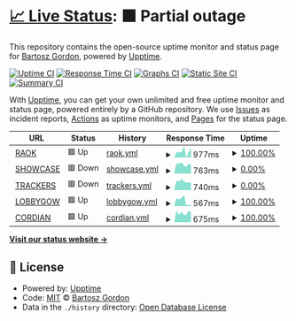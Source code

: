 # [📈 Live Status](https://bgord.github.io/statuses): <!--live status--> **🟧 Partial outage**

This repository contains the open-source uptime monitor and status page for [Bartosz Gordon](bartoszgordon.com), powered by [Upptime](https://github.com/upptime/upptime).

[![Uptime CI](https://github.com/bgord/statuses/workflows/Uptime%20CI/badge.svg)](https://github.com/bgord/statuses/actions?query=workflow%3A%22Uptime+CI%22)
[![Response Time CI](https://github.com/bgord/statuses/workflows/Response%20Time%20CI/badge.svg)](https://github.com/bgord/statuses/actions?query=workflow%3A%22Response+Time+CI%22)
[![Graphs CI](https://github.com/bgord/statuses/workflows/Graphs%20CI/badge.svg)](https://github.com/bgord/statuses/actions?query=workflow%3A%22Graphs+CI%22)
[![Static Site CI](https://github.com/bgord/statuses/workflows/Static%20Site%20CI/badge.svg)](https://github.com/bgord/statuses/actions?query=workflow%3A%22Static+Site+CI%22)
[![Summary CI](https://github.com/bgord/statuses/workflows/Summary%20CI/badge.svg)](https://github.com/bgord/statuses/actions?query=workflow%3A%22Summary+CI%22)

With [Upptime](https://upptime.js.org), you can get your own unlimited and free uptime monitor and status page, powered entirely by a GitHub repository. We use [Issues](https://github.com/bgord/statuses/issues) as incident reports, [Actions](https://github.com/bgord/statuses/actions) as uptime monitors, and [Pages](https://bgord.github.io/statuses) for the status page.

<!--start: status pages-->
<!-- This summary is generated by Upptime (https://github.com/upptime/upptime) -->
<!-- Do not edit this manually, your changes will be overwritten -->
<!-- prettier-ignore -->
| URL | Status | History | Response Time | Uptime |
| --- | ------ | ------- | ------------- | ------ |
| <img alt="" src="https://icons.duckduckgo.com/ip3/raok.bgord.me.ico" height="13"> [RAOK](https://raok.bgord.me/healthcheck) | 🟩 Up | [raok.yml](https://github.com/bgord/statuses/commits/HEAD/history/raok.yml) | <details><summary><img alt="Response time graph" src="./graphs/raok/response-time-week.png" height="20"> 977ms</summary><br><a href="https://bgord.github.io/statuses/history/raok"><img alt="Response time 1956" src="https://img.shields.io/endpoint?url=https%3A%2F%2Fraw.githubusercontent.com%2Fbgord%2Fstatuses%2FHEAD%2Fapi%2Fraok%2Fresponse-time.json"></a><br><a href="https://bgord.github.io/statuses/history/raok"><img alt="24-hour response time 880" src="https://img.shields.io/endpoint?url=https%3A%2F%2Fraw.githubusercontent.com%2Fbgord%2Fstatuses%2FHEAD%2Fapi%2Fraok%2Fresponse-time-day.json"></a><br><a href="https://bgord.github.io/statuses/history/raok"><img alt="7-day response time 977" src="https://img.shields.io/endpoint?url=https%3A%2F%2Fraw.githubusercontent.com%2Fbgord%2Fstatuses%2FHEAD%2Fapi%2Fraok%2Fresponse-time-week.json"></a><br><a href="https://bgord.github.io/statuses/history/raok"><img alt="30-day response time 1019" src="https://img.shields.io/endpoint?url=https%3A%2F%2Fraw.githubusercontent.com%2Fbgord%2Fstatuses%2FHEAD%2Fapi%2Fraok%2Fresponse-time-month.json"></a><br><a href="https://bgord.github.io/statuses/history/raok"><img alt="1-year response time 1876" src="https://img.shields.io/endpoint?url=https%3A%2F%2Fraw.githubusercontent.com%2Fbgord%2Fstatuses%2FHEAD%2Fapi%2Fraok%2Fresponse-time-year.json"></a></details> | <details><summary><a href="https://bgord.github.io/statuses/history/raok">100.00%</a></summary><a href="https://bgord.github.io/statuses/history/raok"><img alt="All-time uptime 99.14%" src="https://img.shields.io/endpoint?url=https%3A%2F%2Fraw.githubusercontent.com%2Fbgord%2Fstatuses%2FHEAD%2Fapi%2Fraok%2Fuptime.json"></a><br><a href="https://bgord.github.io/statuses/history/raok"><img alt="24-hour uptime 100.00%" src="https://img.shields.io/endpoint?url=https%3A%2F%2Fraw.githubusercontent.com%2Fbgord%2Fstatuses%2FHEAD%2Fapi%2Fraok%2Fuptime-day.json"></a><br><a href="https://bgord.github.io/statuses/history/raok"><img alt="7-day uptime 100.00%" src="https://img.shields.io/endpoint?url=https%3A%2F%2Fraw.githubusercontent.com%2Fbgord%2Fstatuses%2FHEAD%2Fapi%2Fraok%2Fuptime-week.json"></a><br><a href="https://bgord.github.io/statuses/history/raok"><img alt="30-day uptime 100.00%" src="https://img.shields.io/endpoint?url=https%3A%2F%2Fraw.githubusercontent.com%2Fbgord%2Fstatuses%2FHEAD%2Fapi%2Fraok%2Fuptime-month.json"></a><br><a href="https://bgord.github.io/statuses/history/raok"><img alt="1-year uptime 99.48%" src="https://img.shields.io/endpoint?url=https%3A%2F%2Fraw.githubusercontent.com%2Fbgord%2Fstatuses%2FHEAD%2Fapi%2Fraok%2Fuptime-year.json"></a></details>
| <img alt="" src="https://icons.duckduckgo.com/ip3/showcase.bgord.me.ico" height="13"> [SHOWCASE](https://showcase.bgord.me/healthcheck) | 🟥 Down | [showcase.yml](https://github.com/bgord/statuses/commits/HEAD/history/showcase.yml) | <details><summary><img alt="Response time graph" src="./graphs/showcase/response-time-week.png" height="20"> 763ms</summary><br><a href="https://bgord.github.io/statuses/history/showcase"><img alt="Response time 2606" src="https://img.shields.io/endpoint?url=https%3A%2F%2Fraw.githubusercontent.com%2Fbgord%2Fstatuses%2FHEAD%2Fapi%2Fshowcase%2Fresponse-time.json"></a><br><a href="https://bgord.github.io/statuses/history/showcase"><img alt="24-hour response time 982" src="https://img.shields.io/endpoint?url=https%3A%2F%2Fraw.githubusercontent.com%2Fbgord%2Fstatuses%2FHEAD%2Fapi%2Fshowcase%2Fresponse-time-day.json"></a><br><a href="https://bgord.github.io/statuses/history/showcase"><img alt="7-day response time 763" src="https://img.shields.io/endpoint?url=https%3A%2F%2Fraw.githubusercontent.com%2Fbgord%2Fstatuses%2FHEAD%2Fapi%2Fshowcase%2Fresponse-time-week.json"></a><br><a href="https://bgord.github.io/statuses/history/showcase"><img alt="30-day response time 845" src="https://img.shields.io/endpoint?url=https%3A%2F%2Fraw.githubusercontent.com%2Fbgord%2Fstatuses%2FHEAD%2Fapi%2Fshowcase%2Fresponse-time-month.json"></a><br><a href="https://bgord.github.io/statuses/history/showcase"><img alt="1-year response time 2606" src="https://img.shields.io/endpoint?url=https%3A%2F%2Fraw.githubusercontent.com%2Fbgord%2Fstatuses%2FHEAD%2Fapi%2Fshowcase%2Fresponse-time-year.json"></a></details> | <details><summary><a href="https://bgord.github.io/statuses/history/showcase">0.00%</a></summary><a href="https://bgord.github.io/statuses/history/showcase"><img alt="All-time uptime 84.58%" src="https://img.shields.io/endpoint?url=https%3A%2F%2Fraw.githubusercontent.com%2Fbgord%2Fstatuses%2FHEAD%2Fapi%2Fshowcase%2Fuptime.json"></a><br><a href="https://bgord.github.io/statuses/history/showcase"><img alt="24-hour uptime 0.00%" src="https://img.shields.io/endpoint?url=https%3A%2F%2Fraw.githubusercontent.com%2Fbgord%2Fstatuses%2FHEAD%2Fapi%2Fshowcase%2Fuptime-day.json"></a><br><a href="https://bgord.github.io/statuses/history/showcase"><img alt="7-day uptime 0.00%" src="https://img.shields.io/endpoint?url=https%3A%2F%2Fraw.githubusercontent.com%2Fbgord%2Fstatuses%2FHEAD%2Fapi%2Fshowcase%2Fuptime-week.json"></a><br><a href="https://bgord.github.io/statuses/history/showcase"><img alt="30-day uptime 1.38%" src="https://img.shields.io/endpoint?url=https%3A%2F%2Fraw.githubusercontent.com%2Fbgord%2Fstatuses%2FHEAD%2Fapi%2Fshowcase%2Fuptime-month.json"></a><br><a href="https://bgord.github.io/statuses/history/showcase"><img alt="1-year uptime 84.58%" src="https://img.shields.io/endpoint?url=https%3A%2F%2Fraw.githubusercontent.com%2Fbgord%2Fstatuses%2FHEAD%2Fapi%2Fshowcase%2Fuptime-year.json"></a></details>
| <img alt="" src="https://icons.duckduckgo.com/ip3/trackers.bgord.me.ico" height="13"> [TRACKERS](https://trackers.bgord.me/healthcheck) | 🟥 Down | [trackers.yml](https://github.com/bgord/statuses/commits/HEAD/history/trackers.yml) | <details><summary><img alt="Response time graph" src="./graphs/trackers/response-time-week.png" height="20"> 740ms</summary><br><a href="https://bgord.github.io/statuses/history/trackers"><img alt="Response time 1915" src="https://img.shields.io/endpoint?url=https%3A%2F%2Fraw.githubusercontent.com%2Fbgord%2Fstatuses%2FHEAD%2Fapi%2Ftrackers%2Fresponse-time.json"></a><br><a href="https://bgord.github.io/statuses/history/trackers"><img alt="24-hour response time 1035" src="https://img.shields.io/endpoint?url=https%3A%2F%2Fraw.githubusercontent.com%2Fbgord%2Fstatuses%2FHEAD%2Fapi%2Ftrackers%2Fresponse-time-day.json"></a><br><a href="https://bgord.github.io/statuses/history/trackers"><img alt="7-day response time 740" src="https://img.shields.io/endpoint?url=https%3A%2F%2Fraw.githubusercontent.com%2Fbgord%2Fstatuses%2FHEAD%2Fapi%2Ftrackers%2Fresponse-time-week.json"></a><br><a href="https://bgord.github.io/statuses/history/trackers"><img alt="30-day response time 790" src="https://img.shields.io/endpoint?url=https%3A%2F%2Fraw.githubusercontent.com%2Fbgord%2Fstatuses%2FHEAD%2Fapi%2Ftrackers%2Fresponse-time-month.json"></a><br><a href="https://bgord.github.io/statuses/history/trackers"><img alt="1-year response time 1756" src="https://img.shields.io/endpoint?url=https%3A%2F%2Fraw.githubusercontent.com%2Fbgord%2Fstatuses%2FHEAD%2Fapi%2Ftrackers%2Fresponse-time-year.json"></a></details> | <details><summary><a href="https://bgord.github.io/statuses/history/trackers">0.00%</a></summary><a href="https://bgord.github.io/statuses/history/trackers"><img alt="All-time uptime 92.31%" src="https://img.shields.io/endpoint?url=https%3A%2F%2Fraw.githubusercontent.com%2Fbgord%2Fstatuses%2FHEAD%2Fapi%2Ftrackers%2Fuptime.json"></a><br><a href="https://bgord.github.io/statuses/history/trackers"><img alt="24-hour uptime 0.00%" src="https://img.shields.io/endpoint?url=https%3A%2F%2Fraw.githubusercontent.com%2Fbgord%2Fstatuses%2FHEAD%2Fapi%2Ftrackers%2Fuptime-day.json"></a><br><a href="https://bgord.github.io/statuses/history/trackers"><img alt="7-day uptime 0.00%" src="https://img.shields.io/endpoint?url=https%3A%2F%2Fraw.githubusercontent.com%2Fbgord%2Fstatuses%2FHEAD%2Fapi%2Ftrackers%2Fuptime-week.json"></a><br><a href="https://bgord.github.io/statuses/history/trackers"><img alt="30-day uptime 7.33%" src="https://img.shields.io/endpoint?url=https%3A%2F%2Fraw.githubusercontent.com%2Fbgord%2Fstatuses%2FHEAD%2Fapi%2Ftrackers%2Fuptime-month.json"></a><br><a href="https://bgord.github.io/statuses/history/trackers"><img alt="1-year uptime 91.79%" src="https://img.shields.io/endpoint?url=https%3A%2F%2Fraw.githubusercontent.com%2Fbgord%2Fstatuses%2FHEAD%2Fapi%2Ftrackers%2Fuptime-year.json"></a></details>
| <img alt="" src="https://icons.duckduckgo.com/ip3/lobbygow.bgord.me.ico" height="13"> [LOBBYGOW](https://lobbygow.bgord.me/healthcheck) | 🟩 Up | [lobbygow.yml](https://github.com/bgord/statuses/commits/HEAD/history/lobbygow.yml) | <details><summary><img alt="Response time graph" src="./graphs/lobbygow/response-time-week.png" height="20"> 567ms</summary><br><a href="https://bgord.github.io/statuses/history/lobbygow"><img alt="Response time 995" src="https://img.shields.io/endpoint?url=https%3A%2F%2Fraw.githubusercontent.com%2Fbgord%2Fstatuses%2FHEAD%2Fapi%2Flobbygow%2Fresponse-time.json"></a><br><a href="https://bgord.github.io/statuses/history/lobbygow"><img alt="24-hour response time 864" src="https://img.shields.io/endpoint?url=https%3A%2F%2Fraw.githubusercontent.com%2Fbgord%2Fstatuses%2FHEAD%2Fapi%2Flobbygow%2Fresponse-time-day.json"></a><br><a href="https://bgord.github.io/statuses/history/lobbygow"><img alt="7-day response time 567" src="https://img.shields.io/endpoint?url=https%3A%2F%2Fraw.githubusercontent.com%2Fbgord%2Fstatuses%2FHEAD%2Fapi%2Flobbygow%2Fresponse-time-week.json"></a><br><a href="https://bgord.github.io/statuses/history/lobbygow"><img alt="30-day response time 877" src="https://img.shields.io/endpoint?url=https%3A%2F%2Fraw.githubusercontent.com%2Fbgord%2Fstatuses%2FHEAD%2Fapi%2Flobbygow%2Fresponse-time-month.json"></a><br><a href="https://bgord.github.io/statuses/history/lobbygow"><img alt="1-year response time 995" src="https://img.shields.io/endpoint?url=https%3A%2F%2Fraw.githubusercontent.com%2Fbgord%2Fstatuses%2FHEAD%2Fapi%2Flobbygow%2Fresponse-time-year.json"></a></details> | <details><summary><a href="https://bgord.github.io/statuses/history/lobbygow">100.00%</a></summary><a href="https://bgord.github.io/statuses/history/lobbygow"><img alt="All-time uptime 99.63%" src="https://img.shields.io/endpoint?url=https%3A%2F%2Fraw.githubusercontent.com%2Fbgord%2Fstatuses%2FHEAD%2Fapi%2Flobbygow%2Fuptime.json"></a><br><a href="https://bgord.github.io/statuses/history/lobbygow"><img alt="24-hour uptime 100.00%" src="https://img.shields.io/endpoint?url=https%3A%2F%2Fraw.githubusercontent.com%2Fbgord%2Fstatuses%2FHEAD%2Fapi%2Flobbygow%2Fuptime-day.json"></a><br><a href="https://bgord.github.io/statuses/history/lobbygow"><img alt="7-day uptime 100.00%" src="https://img.shields.io/endpoint?url=https%3A%2F%2Fraw.githubusercontent.com%2Fbgord%2Fstatuses%2FHEAD%2Fapi%2Flobbygow%2Fuptime-week.json"></a><br><a href="https://bgord.github.io/statuses/history/lobbygow"><img alt="30-day uptime 100.00%" src="https://img.shields.io/endpoint?url=https%3A%2F%2Fraw.githubusercontent.com%2Fbgord%2Fstatuses%2FHEAD%2Fapi%2Flobbygow%2Fuptime-month.json"></a><br><a href="https://bgord.github.io/statuses/history/lobbygow"><img alt="1-year uptime 99.63%" src="https://img.shields.io/endpoint?url=https%3A%2F%2Fraw.githubusercontent.com%2Fbgord%2Fstatuses%2FHEAD%2Fapi%2Flobbygow%2Fuptime-year.json"></a></details>
| <img alt="" src="https://icons.duckduckgo.com/ip3/cordian.bgord.me.ico" height="13"> [CORDIAN](https://cordian.bgord.me) | 🟩 Up | [cordian.yml](https://github.com/bgord/statuses/commits/HEAD/history/cordian.yml) | <details><summary><img alt="Response time graph" src="./graphs/cordian/response-time-week.png" height="20"> 675ms</summary><br><a href="https://bgord.github.io/statuses/history/cordian"><img alt="Response time 731" src="https://img.shields.io/endpoint?url=https%3A%2F%2Fraw.githubusercontent.com%2Fbgord%2Fstatuses%2FHEAD%2Fapi%2Fcordian%2Fresponse-time.json"></a><br><a href="https://bgord.github.io/statuses/history/cordian"><img alt="24-hour response time 874" src="https://img.shields.io/endpoint?url=https%3A%2F%2Fraw.githubusercontent.com%2Fbgord%2Fstatuses%2FHEAD%2Fapi%2Fcordian%2Fresponse-time-day.json"></a><br><a href="https://bgord.github.io/statuses/history/cordian"><img alt="7-day response time 675" src="https://img.shields.io/endpoint?url=https%3A%2F%2Fraw.githubusercontent.com%2Fbgord%2Fstatuses%2FHEAD%2Fapi%2Fcordian%2Fresponse-time-week.json"></a><br><a href="https://bgord.github.io/statuses/history/cordian"><img alt="30-day response time 763" src="https://img.shields.io/endpoint?url=https%3A%2F%2Fraw.githubusercontent.com%2Fbgord%2Fstatuses%2FHEAD%2Fapi%2Fcordian%2Fresponse-time-month.json"></a><br><a href="https://bgord.github.io/statuses/history/cordian"><img alt="1-year response time 731" src="https://img.shields.io/endpoint?url=https%3A%2F%2Fraw.githubusercontent.com%2Fbgord%2Fstatuses%2FHEAD%2Fapi%2Fcordian%2Fresponse-time-year.json"></a></details> | <details><summary><a href="https://bgord.github.io/statuses/history/cordian">100.00%</a></summary><a href="https://bgord.github.io/statuses/history/cordian"><img alt="All-time uptime 99.50%" src="https://img.shields.io/endpoint?url=https%3A%2F%2Fraw.githubusercontent.com%2Fbgord%2Fstatuses%2FHEAD%2Fapi%2Fcordian%2Fuptime.json"></a><br><a href="https://bgord.github.io/statuses/history/cordian"><img alt="24-hour uptime 100.00%" src="https://img.shields.io/endpoint?url=https%3A%2F%2Fraw.githubusercontent.com%2Fbgord%2Fstatuses%2FHEAD%2Fapi%2Fcordian%2Fuptime-day.json"></a><br><a href="https://bgord.github.io/statuses/history/cordian"><img alt="7-day uptime 100.00%" src="https://img.shields.io/endpoint?url=https%3A%2F%2Fraw.githubusercontent.com%2Fbgord%2Fstatuses%2FHEAD%2Fapi%2Fcordian%2Fuptime-week.json"></a><br><a href="https://bgord.github.io/statuses/history/cordian"><img alt="30-day uptime 100.00%" src="https://img.shields.io/endpoint?url=https%3A%2F%2Fraw.githubusercontent.com%2Fbgord%2Fstatuses%2FHEAD%2Fapi%2Fcordian%2Fuptime-month.json"></a><br><a href="https://bgord.github.io/statuses/history/cordian"><img alt="1-year uptime 99.50%" src="https://img.shields.io/endpoint?url=https%3A%2F%2Fraw.githubusercontent.com%2Fbgord%2Fstatuses%2FHEAD%2Fapi%2Fcordian%2Fuptime-year.json"></a></details>

<!--end: status pages-->

[**Visit our status website →**](https://bgord.github.io/statuses)

## 📄 License

- Powered by: [Upptime](https://github.com/upptime/upptime)
- Code: [MIT](./LICENSE) © [Bartosz Gordon](bartoszgordon.com)
- Data in the `./history` directory: [Open Database License](https://opendatacommons.org/licenses/odbl/1-0/)
